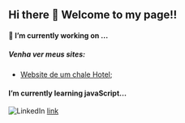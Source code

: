 ## Hi there 👋 Welcome to my page!!


#### 🔭 I’m currently working on ...

##### Venha ver meus sites:
- [Website de um chale Hotel](https://herrereder.github.io/Chale-Hotel/);

#### I’m currently learning javaScript...

![LinkedIn](https://img.shields.io/badge/LinkedIn-0077B5?style=for-the-badge&logo=linkedin&logoColor=white) [link](https://www.linkedin.com/in/Eder-Herrera)

